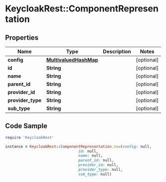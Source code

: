 # KeycloakRest::ComponentRepresentation

## Properties

Name | Type | Description | Notes
------------ | ------------- | ------------- | -------------
**config** | [**MultivaluedHashMap**](MultivaluedHashMap.md) |  | [optional] 
**id** | **String** |  | [optional] 
**name** | **String** |  | [optional] 
**parent_id** | **String** |  | [optional] 
**provider_id** | **String** |  | [optional] 
**provider_type** | **String** |  | [optional] 
**sub_type** | **String** |  | [optional] 

## Code Sample

```ruby
require 'KeycloakRest'

instance = KeycloakRest::ComponentRepresentation.new(config: null,
                                 id: null,
                                 name: null,
                                 parent_id: null,
                                 provider_id: null,
                                 provider_type: null,
                                 sub_type: null)
```


